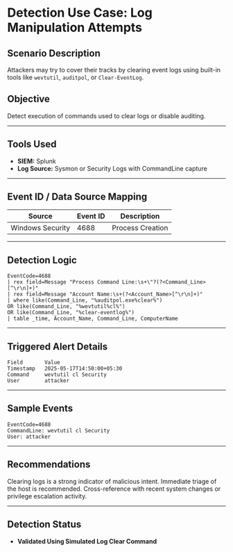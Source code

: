 # Detection Use Case: Log Manipulation Attempts

## Scenario Description
Attackers may try to cover their tracks by clearing event logs using built-in tools like `wevtutil`, `auditpol`, or `Clear-EventLog`.

## Objective
Detect execution of commands used to clear logs or disable auditing.

---

## Tools Used
- **SIEM:** Splunk  
- **Log Source:** Sysmon or Security Logs with CommandLine capture

---

## Event ID / Data Source Mapping

| Source            | Event ID | Description           |
|-------------------|----------|------------------------|
| Windows Security  | 4688     | Process Creation       |

---

## Detection Logic
```
EventCode=4688
| rex field=Message "Process Command Line:\s+\"?(?<Command_Line>[^\r\n]+)"
| rex field=Message "Account Name:\s+(?<Account_Name>[^\r\n]+)"
| where like(Command_Line, "%auditpol.exe%clear%")
OR like(Command_Line, "%wevtutil%cl%")
OR like(Command_Line, "%clear-eventlog%")
| table _time, Account_Name, Command_Line, ComputerName
```
---
## Triggered Alert Details
```
Field	    Value
Timestamp   2025-05-17T14:50:00+05:30
Command	    wevtutil cl Security
User	    attacker
```
---
## Sample Events
```
EventCode=4688
CommandLine: wevtutil cl Security
User: attacker
```
---

## Recommendations
Clearing logs is a strong indicator of malicious intent. Immediate triage of the host is recommended. Cross-reference with recent system changes or privilege escalation activity.

---

## Detection Status
- **Validated Using Simulated Log Clear Command**
